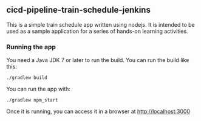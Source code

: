## cicd-pipeline-train-schedule-jenkins

This is a simple train schedule app written using nodejs. It is intended to be used as a sample application for a series of hands-on learning activities.

### Running the app

You need a Java JDK 7 or later to run the build. You can run the build like this:

    ./gradlew build

You can run the app with:

    ./gradlew npm_start

Once it is running, you can access it in a browser at [http://localhost:3000](http://localhost:3000)
